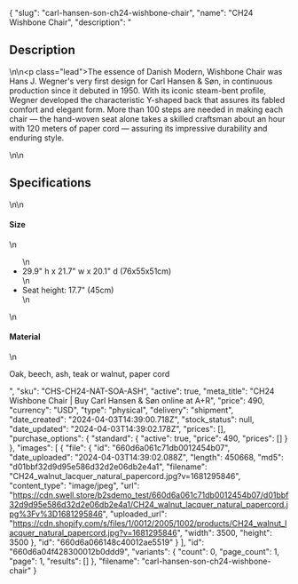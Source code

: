 {
  "slug": "carl-hansen-son-ch24-wishbone-chair",
  "name": "CH24 Wishbone Chair",
  "description": "<h2>Description</h2>\n<!-- split -->\n<p class=\"lead\">The essence of Danish Modern, Wishbone Chair was Hans J. Wegner's very first design for Carl Hansen &amp; Søn, in continuous production since it debuted in 1950. With its iconic steam-bent profile, Wegner developed the characteristic Y-shaped back that assures its fabled comfort and elegant form. More than 100 steps are needed in making each chair — the hand-woven seat alone takes a skilled craftsman about an hour with 120 meters of paper cord — assuring its impressive durability and enduring style.</p>\n<!-- split -->\n<h2>Specifications</h2>\n<!-- split -->\n<h4>Size</h4>\n<ul>\n<li>29.9\" h x 21.7\" w x 20.1\" d (76x55x51cm)</li>\n<li>Seat height: 17.7\" (45cm)</li>\n</ul>\n<h4>Material</h4>\n<p>Oak, beech, ash, teak or walnut, paper cord</p>",
  "sku": "CHS-CH24-NAT-SOA-ASH",
  "active": true,
  "meta_title": "CH24 Wishbone Chair | Buy Carl Hansen & Søn online at A+R",
  "price": 490,
  "currency": "USD",
  "type": "physical",
  "delivery": "shipment",
  "date_created": "2024-04-03T14:39:00.718Z",
  "stock_status": null,
  "date_updated": "2024-04-03T14:39:02.178Z",
  "prices": [],
  "purchase_options": {
    "standard": {
      "active": true,
      "price": 490,
      "prices": []
    }
  },
  "images": [
    {
      "file": {
        "id": "660d6a061c71db0012454b07",
        "date_uploaded": "2024-04-03T14:39:02.088Z",
        "length": 450668,
        "md5": "d01bbf32d9d95e586d32d2e06db2e4a1",
        "filename": "CH24_walnut_lacquer_natural_papercord.jpg?v=1681295846",
        "content_type": "image/jpeg",
        "url": "https://cdn.swell.store/b2sdemo_test/660d6a061c71db0012454b07/d01bbf32d9d95e586d32d2e06db2e4a1/CH24_walnut_lacquer_natural_papercord.jpg%3Fv%3D1681295846",
        "uploaded_url": "https://cdn.shopify.com/s/files/1/0012/2005/1002/products/CH24_walnut_lacquer_natural_papercord.jpg?v=1681295846",
        "width": 3500,
        "height": 3500
      },
      "id": "660d6a066148c40012ae5519"
    }
  ],
  "id": "660d6a04f428300012b0ddd9",
  "variants": {
    "count": 0,
    "page_count": 1,
    "page": 1,
    "results": []
  },
  "filename": "carl-hansen-son-ch24-wishbone-chair"
}